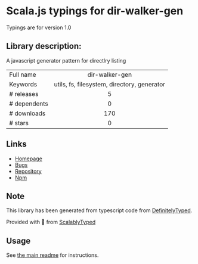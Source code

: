 
# Scala.js typings for dir-walker-gen

Typings are for version 1.0

## Library description:
A javascript generator pattern for directlry listing

|                    |                 |
| ------------------ | :-------------: |
| Full name          | dir-walker-gen |
| Keywords           | utils, fs, filesystem, directory, generator |
| # releases         | 5 |
| # dependents       | 0 |
| # downloads        | 170 |
| # stars            | 0 |

## Links
- [Homepage](https://github.com/vsoneji/dir-walker-gen#readme)
- [Bugs](https://github.com/vsoneji/dir-walker-gen/issues)
- [Repository](https://github.com/vsoneji/dir-walker-gen)
- [Npm](https://www.npmjs.com/package/dir-walker-gen)
    


## Note
This library has been generated from typescript code from [DefinitelyTyped](https://definitelytyped.org).

Provided with :purple_heart: from [ScalablyTyped](https://github.com/oyvindberg/ScalablyTyped)

## Usage
See [the main readme](../../readme.md) for instructions.


